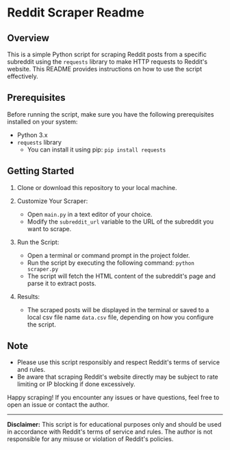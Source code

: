 # Reddit Scraper Readme

## Overview

This is a simple Python script for scraping Reddit posts from a specific subreddit using the `requests` library to make HTTP requests to Reddit's website. This README provides instructions on how to use the script effectively.

## Prerequisites

Before running the script, make sure you have the following prerequisites installed on your system:

- Python 3.x
- `requests` library
  - You can install it using pip: `pip install requests`

## Getting Started

1. Clone or download this repository to your local machine.

2. Customize Your Scraper:
   - Open `main.py` in a text editor of your choice.
   - Modify the `subreddit_url` variable to the URL of the subreddit you want to scrape.

3. Run the Script:
   - Open a terminal or command prompt in the project folder.
   - Run the script by executing the following command: `python scraper.py`
   - The script will fetch the HTML content of the subreddit's page and parse it to extract posts.

4. Results:
   - The scraped posts will be displayed in the terminal or saved to a local csv file name `data.csv` file, depending on how you configure the script.

## Note

- Please use this script responsibly and respect Reddit's terms of service and rules.
- Be aware that scraping Reddit's website directly may be subject to rate limiting or IP blocking if done excessively.

Happy scraping! If you encounter any issues or have questions, feel free to open an issue or contact the author.

---

**Disclaimer:** This script is for educational purposes only and should be used in accordance with Reddit's terms of service and rules. The author is not responsible for any misuse or violation of Reddit's policies.